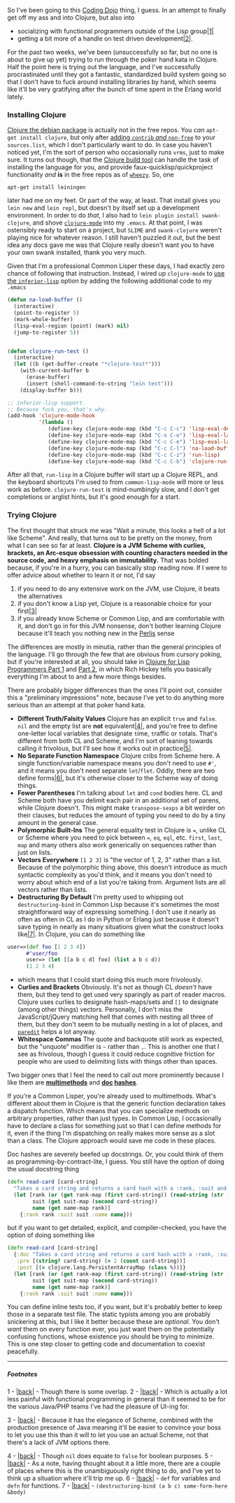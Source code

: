 So I've been going to this [Coding Dojo](http://www.meetup.com/Toronto-Coding-Dojo/) thing, I guess. In an attempt to finally get off my ass and into Clojure, but also into


- socializing with functional programmers outside of the Lisp group<a name="note-Thu-Aug-23-161334EDT-2012"></a>[|1|](#foot-Thu-Aug-23-161334EDT-2012)
- getting a bit more of a handle on test driven development<a name="note-Thu-Aug-23-161338EDT-2012"></a>[|2|](#foot-Thu-Aug-23-161338EDT-2012).


For the past two weeks, we've been (unsuccessfully so far, but no one is about to give up yet) trying to run through the poker hand kata in Clojure. Half the point here is trying out the language, and I've successfully procrastinated until they got a fantastic, standardized build system going so that I don't have to fuck around installing libraries by hand, which seems like it'll be very gratifying after the bunch of time spent in the Erlang world lately.

### Installing Clojure

[Clojure the debian package](http://packages.debian.org/sid/devel/clojure) is actually not in the free repos. You *can* `apt-get install clojure`, but only after [adding `contrib` *and* `non-free`](http://wiki.debian.org/Clojure) to your `sources.list`, which I don't particularly want to do. In case you haven't noticed yet, I'm the sort of person who occasionally runs `vrms`, just to make sure. It turns out though, that the [Clojure build tool](http://packages.debian.org/unstable/java/leiningen) can handle the task of installing the language for you, and provide faux-quicklisp/quickproject functionality *and* **is** in the free repos as of [`wheezy`](http://www.debian.org/releases/wheezy/). So, one

```
apt-get install leiningen
```

later had me on my feet. Or part of the way, at least. That install gives you `lein new` and `lein repl`, but doesn't by itself set up a development environment. In order to do *that*, I also had to `lein plugin install swank-clojure`, and shove [`clojure-mode`](https://github.com/technomancy/clojure-mode/) into my `.emacs`. At that point, I was ostensibly ready to start on a project, but `SLIME` and `swank-clojure` weren't playing nice for whatever reason. I still haven't puzzled it out, but the best idea any docs gave me was that Clojure really doesn't want you to have your own swank installed, thank you very much.

Given that I'm a professional Common Lisper these days, I had exactly zero chance of following that instruction. Instead, I wired up `clojure-mode` to [use the `inferior-lisp`](http://nakkaya.com/2009/12/01/adding-inferior-lisp-support-for-clojure-mode/) option by adding the following additional code to my `.emacs`

```lisp
(defun na-load-buffer ()
  (interactive)
  (point-to-register 5)
  (mark-whole-buffer)
  (lisp-eval-region (point) (mark) nil)
  (jump-to-register 5))


(defun clojure-run-test ()
  (interactive)
  (let ((b (get-buffer-create "*clojure-test*")))
    (with-current-buffer b
      (erase-buffer)
      (insert (shell-command-to-string "lein test")))
    (display-buffer b)))

;; inferior-lisp support.
;; Because fuck you, that's why.
(add-hook 'clojure-mode-hook
          '(lambda ()
             (define-key clojure-mode-map (kbd "C-c C-c") 'lisp-eval-defun)
             (define-key clojure-mode-map (kbd "C-x C-e") 'lisp-eval-last-sexp)
             (define-key clojure-mode-map (kbd "C-c C-e") 'lisp-eval-last-sexp)
             (define-key clojure-mode-map (kbd "C-c C-l") 'na-load-buffer)
             (define-key clojure-mode-map (kbd "C-c C-z") 'run-lisp)
             (define-key clojure-mode-map (kbd "C-c C-b") 'clojure-run-test)))
```

After all that, `run-lisp` in a Clojure buffer will start up a Clojure REPL, and the keyboard shortcuts I'm used to from `common-lisp-mode` will more or less work as before. `clojure-run-test` is mind-numbingly slow, and I don't get completions or arglist hints, but it's good enough for a start.

### Trying Clojure

The first thought that struck me was "Wait a minute, this looks a hell of a lot like Scheme". And really, that turns out to be pretty on the money, from what I can see so far at least. **Clojure is a JVM Scheme with curlies, brackets, an Arc-esque obsession with counting characters needed in the source code, and heavy emphasis on immutability.** That was bolded because, if you're in a hurry, you can basically stop reading now. If I were to offer advice about whether to learn it or not, I'd say


1.   if you need to do any extensive work on the JVM, use Clojure, it beats the alternatives
2.   if you don't know a Lisp yet, Clojure is a reasonable choice for your first<a name="note-Thu-Aug-23-161738EDT-2012"></a>[|3|](#foot-Thu-Aug-23-161738EDT-2012)
3.   if you already know Scheme or Common Lisp, and are comfortable with it, and don't go in for this JVM nonsense, don't bother learning Clojure because it'll teach you nothing new in the [Perlis](http://www.cs.yale.edu/quotes.html) sense


The differences are mostly in minutia, rather than the general principles of the language. I'll go through the few that are obvious from cursory poking, but if you're interested at all, you should take in [Clojure for Lisp Programmers Part 1](http://blip.tv/clojure/clojure-for-lisp-programmers-part-1-1319721) and [Part 2](http://blip.tv/clojure/clojure-for-lisp-programmers-part-2-1319826), in which Rich Hickey tells you basically everything I'm about to and a few more things besides.

There are probably bigger differences than the ones I'll point out, consider this a "preliminary impressions" note, because I've yet to do anything more serious than an attempt at that poker hand kata.


- **Different Truth/Falsity Values** Clojure has an explicit `true` and `false`. `nil` and the empty list are  **not** equivalent<a name="note-Thu-Aug-23-162302EDT-2012"></a>[|4|](#foot-Thu-Aug-23-162302EDT-2012), and you're free to define one-letter local variables that designate `t`ime, `t`raffic or `t`otals. That's different from both CL and Scheme, and I'm sort of leaning towards calling it frivolous, but I'll see how it works out in practice<a name="note-Thu-Aug-23-162306EDT-2012"></a>[|5|](#foot-Thu-Aug-23-162306EDT-2012).
- **No Separate Function Namespace** Clojure cribs from Scheme here. A single function/variable namespace means you don't need to use `#'`, and it means you don't need separate `let`/`flet`. Oddly, there are two define forms<a name="note-Thu-Aug-23-162310EDT-2012"></a>[|6|](#foot-Thu-Aug-23-162310EDT-2012), but it's otherwise closer to the Scheme way of doing things.
- **Fewer Parentheses** I'm talking about `let` and `cond` bodies here. CL and Scheme both have you delimit each pair in an additional set of parens, while Clojure doesn't. This might make `transpose-sexps` a bit weirder on their clauses, but reduces the amount of typing you need to do by a tiny amount in the general case.
- **Polymorphic Built-Ins** The general equality test in Clojure is `=`, unlike CL or Scheme where you need to pick between `=`, `eq`, `eql`, etc. `first`, `last`, `map` and many others also work generically on sequences rather than just on lists.
- **Vectors Everywhere** `[1 2 3]` is "the vector of 1, 2, 3" rather than a list. Because of the polymorphic thing above, this doesn't introduce as much syntactic complexity as you'd think, and it means you don't need to worry about which end of a list you're taking from. Argument lists are all vectors rather than lists.
- **Destructuring By Default** I'm pretty used to whipping out  `destructuring-bind` in Common Lisp because it's sometimes the most straightforward way of expressing something. I don't use it nearly as often as often in CL as I do in Python or Erlang just because it doesn't save typing in nearly as many situations given what the construct looks like<a name="note-Thu-Aug-23-162317EDT-2012"></a>[|7|](#foot-Thu-Aug-23-162317EDT-2012). In Clojure, you can do something like

 ```clojure
user=>(def foo [1 2 3 4])
       #'user/foo
       user=> (let [[a b c d] foo] (list a b c d))
       (1 2 3 4)
```

- which means that I could start doing this much more frivolously.
- **Curlies and Brackets** Obviously. It's not as though CL *doesn't* have them, but they tend to get used very sparingly as part of reader macros. Clojure uses curlies to designate hash-maps/sets and `[]` to designate (among other things) vectors. Personally, I don't miss the JavaScript/jQuery matching hell that comes with nesting all three of them, but they don't seem to be mutually nesting in a lot of places, and [`paredit`](http://emacswiki.org/emacs/ParEdit) helps a lot anyway.
- **Whitespace Commas** The quote and backquote still work as expected, but the "unquote" modifier is `~` rather than `,`. This is another one that I see as frivolous, though I guess it could reduce cognitive friction for people who are used to delimiting lists with things other than spaces.



Two bigger ones that I feel the need to call out more prominently because I like them are [**multimethods**](http://clojure.org/multimethods) and **[doc](http://clojure.org/special_forms) [hashes](http://blog.fogus.me/2009/12/21/clojures-pre-and-post/)**.

If you're a Common Lisper, you're already used to multimethods. What's different about them in Clojure is that the generic function declaration takes a dispatch function. Which means that you can specialize methods on arbitrary properties, rather than just types. In Common Lisp, I occasionally have to declare a class for something just so that I can define methods for it, even if the thing I'm dispatching on really makes more sense as a slot than a class. The Clojure approach would save me code in these places.

Doc hashes are severely beefed up docstrings. Or, you could think of them as programming-by-contract-lite, I guess.  You still have the option of doing the usual docstring thing

```clojure
(defn read-card [card-string]
  "Takes a card string and returns a card hash with a :rank, :suit and :name"
  (let [rank (or (get rank-map (first card-string)) (read-string (str (first card-string))))
        suit (get suit-map (second card-string))
        name (get name-map rank)]
    {:rank rank :suit suit :name name}))
```

but if you want to get detailed, explicit, and compiler-checked, you have the option of doing something like

```clojure
(defn read-card [card-string]
  {:doc "Takes a card string and returns a card hash with a :rank, :suit and :name"
   :pre [(string? card-string) (= 2 (count card-string))]
   :post [(= clojure.lang.PersistentArrayMap (class %))]}
  (let [rank (or (get rank-map (first card-string)) (read-string (str (first card-string))))
        suit (get suit-map (second card-string))
        name (get name-map rank)]
    {:rank rank :suit suit :name name}))
```

You can define inline tests too, if you want, but it's probably better to keep those in a separate test file. The static typists among you are probably snickering at this, but I like it better because these are *optional*. You don't *want* them on every function ever, you just want them on the potentially confusing functions, whose existence you should be trying to minimize. This is one step closer to getting code and documentation to coexist peacefully.

* * *
##### Footnotes

1 - <a name="foot-Thu-Aug-23-161334EDT-2012"></a>[|back|](#note-Thu-Aug-23-161334EDT-2012) - Though there is some overlap.
2 - <a name="foot-Thu-Aug-23-161338EDT-2012"></a>[|back|](#note-Thu-Aug-23-161338EDT-2012) - Which is actually a lot less painful with functional programming in general than it seemed to be for the various Java/PHP teams I've had the pleasure of UI-ing for.

3 - <a name="foot-Thu-Aug-23-161738EDT-2012"></a>[|back|](#note-Thu-Aug-23-161738EDT-2012) - Because it has the elegance of Scheme, combined with the production presence of Java meaning it'll be easier to convince your boss to let you use this than it will to let you use an actual Scheme, not that there's a lack of JVM options there.

4 - <a name="foot-Thu-Aug-23-162302EDT-2012"></a>[|back|](#note-Thu-Aug-23-162302EDT-2012) - Though `nil` does equate to `false` for boolean purposes.
5 - <a name="foot-Thu-Aug-23-162306EDT-2012"></a>[|back|](#note-Thu-Aug-23-162306EDT-2012) - As a note, having thought about it a little more, there are a couple of places where this is the unambiguously right thing to do, and I've yet to think up a situation where it'll trip me up.
6 - <a name="foot-Thu-Aug-23-162310EDT-2012"></a>[|back|](#note-Thu-Aug-23-162310EDT-2012) - `def` for variables and `defn` for functions.
7 - <a name="foot-Thu-Aug-23-162317EDT-2012"></a>[|back|](#note-Thu-Aug-23-162317EDT-2012) -  `(destructuring-bind (a b c) some-form-here &body)`
